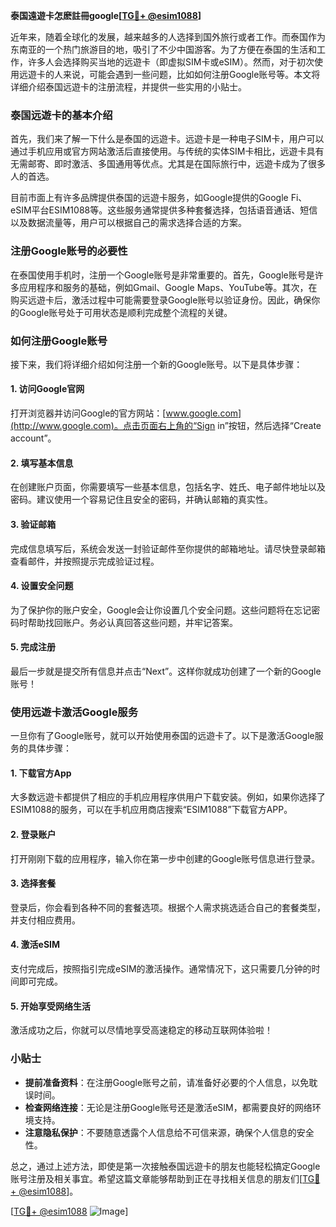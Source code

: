 **泰国遠遊卡怎麽註冊google[[TG💪+ @esim1088](https://t.me/s/esim1088)]**

近年来，随着全球化的发展，越来越多的人选择到国外旅行或者工作。而泰国作为东南亚的一个热门旅游目的地，吸引了不少中国游客。为了方便在泰国的生活和工作，许多人会选择购买当地的远遊卡（即虚拟SIM卡或eSIM）。然而，对于初次使用远遊卡的人来说，可能会遇到一些问题，比如如何注册Google账号等。本文将详细介绍泰国远遊卡的注册流程，并提供一些实用的小贴士。

### 泰国远遊卡的基本介绍

首先，我们来了解一下什么是泰国的远遊卡。远遊卡是一种电子SIM卡，用户可以通过手机应用或官方网站激活后直接使用。与传统的实体SIM卡相比，远遊卡具有无需邮寄、即时激活、多国通用等优点。尤其是在国际旅行中，远遊卡成为了很多人的首选。

目前市面上有许多品牌提供泰国的远遊卡服务，如Google提供的Google Fi、eSIM平台ESIM1088等。这些服务通常提供多种套餐选择，包括语音通话、短信以及数据流量等，用户可以根据自己的需求选择合适的方案。

### 注册Google账号的必要性

在泰国使用手机时，注册一个Google账号是非常重要的。首先，Google账号是许多应用程序和服务的基础，例如Gmail、Google Maps、YouTube等。其次，在购买远遊卡后，激活过程中可能需要登录Google账号以验证身份。因此，确保你的Google账号处于可用状态是顺利完成整个流程的关键。

### 如何注册Google账号

接下来，我们将详细介绍如何注册一个新的Google账号。以下是具体步骤：

#### 1. 访问Google官网

打开浏览器并访问Google的官方网站：[www.google.com](http://www.google.com)。点击页面右上角的“Sign in”按钮，然后选择“Create account”。

#### 2. 填写基本信息

在创建账户页面，你需要填写一些基本信息，包括名字、姓氏、电子邮件地址以及密码。建议使用一个容易记住且安全的密码，并确认邮箱的真实性。

#### 3. 验证邮箱

完成信息填写后，系统会发送一封验证邮件至你提供的邮箱地址。请尽快登录邮箱查看邮件，并按照提示完成验证过程。

#### 4. 设置安全问题

为了保护你的账户安全，Google会让你设置几个安全问题。这些问题将在忘记密码时帮助找回账户。务必认真回答这些问题，并牢记答案。

#### 5. 完成注册

最后一步就是提交所有信息并点击“Next”。这样你就成功创建了一个新的Google账号！

### 使用远遊卡激活Google服务

一旦你有了Google账号，就可以开始使用泰国的远遊卡了。以下是激活Google服务的具体步骤：

#### 1. 下载官方App

大多数远遊卡都提供了相应的手机应用程序供用户下载安装。例如，如果你选择了ESIM1088的服务，可以在手机应用商店搜索“ESIM1088”下载官方APP。

#### 2. 登录账户

打开刚刚下载的应用程序，输入你在第一步中创建的Google账号信息进行登录。

#### 3. 选择套餐

登录后，你会看到各种不同的套餐选项。根据个人需求挑选适合自己的套餐类型，并支付相应费用。

#### 4. 激活eSIM

支付完成后，按照指引完成eSIM的激活操作。通常情况下，这只需要几分钟的时间即可完成。

#### 5. 开始享受网络生活

激活成功之后，你就可以尽情地享受高速稳定的移动互联网体验啦！

### 小贴士

- **提前准备资料**：在注册Google账号之前，请准备好必要的个人信息，以免耽误时间。
- **检查网络连接**：无论是注册Google账号还是激活eSIM，都需要良好的网络环境支持。
- **注意隐私保护**：不要随意透露个人信息给不可信来源，确保个人信息的安全性。

总之，通过上述方法，即使是第一次接触泰国远遊卡的朋友也能轻松搞定Google账号注册及相关事宜。希望这篇文章能够帮助到正在寻找相关信息的朋友们[[TG💪+ @esim1088](https://t.me/s/esim1088)]。

[[TG💪+ @esim1088](https://t.me/s/esim1088) ![Image](https://i.postimg.cc/4NQfJmqS/Snipaste-2025-05-13-00-14-12.png)]